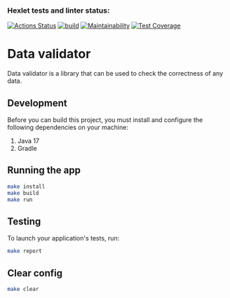 ### Hexlet tests and linter status:
[![Actions Status](https://github.com/DmitryNikolaev98/java-project-78/workflows/hexlet-check/badge.svg)](https://github.com/DmitryNikolaev98/java-project-78/actions)
[![build](https://github.com/DmitryNikolaev98/java-project-lvl2/actions/workflows/main.yml/badge.svg)](https://github.com/DmitryNikolaev98/java-project-lvl2/actions/workflows/build-check.yml)
[![Maintainability](https://api.codeclimate.com/v1/badges/029dd99a737fbdbffb7d/maintainability)](https://codeclimate.com/github/DmitryNikolaev98/java-project-78/maintainability)
[![Test Coverage](https://api.codeclimate.com/v1/badges/029dd99a737fbdbffb7d/test_coverage)](https://codeclimate.com/github/DmitryNikolaev98/java-project-78/test_coverage)

# Data validator

Data validator is a library that can be used to check the correctness of any data.

## Development

Before you can build this project, you must install and configure the following dependencies on your machine:

1. Java 17
2. Gradle

## Running the app


```bash
make install
make build
make run
```
## Testing

To launch your application's tests, run:

```bash
make report
```

## Clear config

```bash
make clear
```
